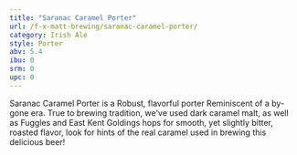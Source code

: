 ```yaml
---
title: "Saranac Caramel Porter"
url: /f-x-matt-brewing/saranac-caramel-porter/
category: Irish Ale
style: Porter
abv: 5.4
ibu: 0
srm: 0
upc: 0
---
```

Saranac Caramel Porter is a Robust, flavorful porter Reminiscent of a by-gone era. True to brewing tradition, we've used dark caramel malt, as well as Fuggles and East Kent Goldings hops for smooth, yet slightly bitter, roasted flavor, look for hints of the real caramel used in brewing this delicious beer!
